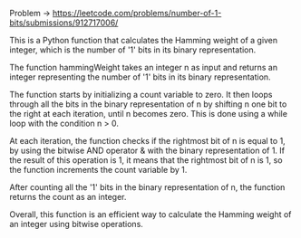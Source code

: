 Problem -> https://leetcode.com/problems/number-of-1-bits/submissions/912717006/


This is a Python function that calculates the Hamming weight of a given integer, which is the number of '1' bits in its binary representation.

The function hammingWeight takes an integer n as input and returns an integer representing the number of '1' bits in its binary representation.

The function starts by initializing a count variable to zero. It then loops through all the bits in the binary representation of n by shifting n one bit to the right at each iteration, until n becomes zero. This is done using a while loop with the condition n > 0.

At each iteration, the function checks if the rightmost bit of n is equal to 1, by using the bitwise AND operator & with the binary representation of 1. If the result of this operation is 1, it means that the rightmost bit of n is 1, so the function increments the count variable by 1.

After counting all the '1' bits in the binary representation of n, the function returns the count as an integer.

Overall, this function is an efficient way to calculate the Hamming weight of an integer using bitwise operations.